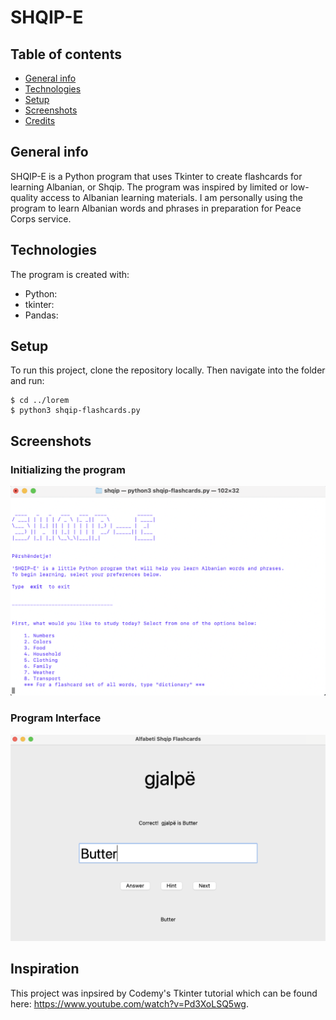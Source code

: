 # SHQIP-E

## Table of contents
* [General info](#general-info)
* [Technologies](#technologies)
* [Setup](#setup)
* [Screenshots](#screenshots)
* [Credits](#credits)

## General info
SHQIP-E is a Python program that uses Tkinter to create flashcards for learning Albanian, or Shqip. The program was inspired by limited or low-quality access to Albanian learning materials. I am personally using the program to learn Albanian words and phrases in preparation for Peace Corps service.
	
## Technologies
The program is created with:
* Python: 
* tkinter: 
* Pandas: 
	
## Setup
To run this project, clone the repository locally. Then navigate into the folder and run:

```
$ cd ../lorem
$ python3 shqip-flashcards.py
```

## Screenshots
### Initializing the program
![image](https://github.com/asessums7/languages/blob/main/shqip/images/screenshot.png)

### Program Interface
![Image](https://github.com/asessums7/languages/blob/main/shqip/images/interface.png)

## Inspiration
This project was inpsired by Codemy's Tkinter tutorial which can be found here: https://www.youtube.com/watch?v=Pd3XoLSQ5wg.
